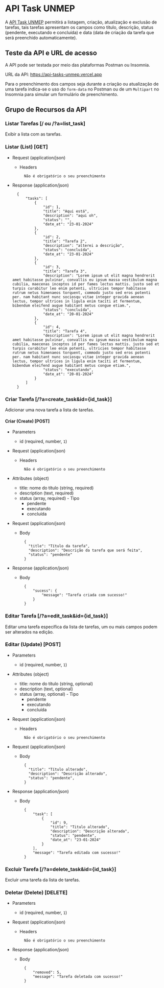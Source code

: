# API Task UNMEP

A [API Task UNMEP](https://api-tasks-unmep.vercel.app) permitirá a listagem, criação, atualização e exclusão de tarefas, tais tarefas apresentam os campos como titulo, descrição, status (pendente, executando e concluída) e data (data de criação da tarefa que será preenchido automaticamente).

## Teste da API e URL de acesso

A API pode ser testada por meio das plataformas Postman ou Insomnia.

URL da API: https://api-tasks-unmep.vercel.app

Para o preenchimento dos campos seja durante a criação ou atualização de uma tarefa indica-se o uso do ``form-data`` no Postman ou de um ``Multipart`` no Insomnia para simular um formulário de preenchimento.


## Grupo de Recursos da API

### Listar Tarefas [/ ou /?a=list_task]

Exibir a lista com as tarefas.

### Listar (List) [GET]

+ Request (application/json)

    + Headers

            Não é obrigatório o seu preenchimento


+ Response (application/json)

        {
            "tasks": [
                {
                    "id": 1,
                    "title": "Aqui está",
                    "description": "aqui oh",
                    "status": "",
                    "date_at": "23-01-2024"
                },
                {
                    "id": 2,
                    "title": "Tarefa 2",
                    "description": "alterei a descrição",
                    "status": "concluída",
                    "date_at": "23-01-2024"
                },
                {
                    "id": 3,
                    "title": "Tarefa 3",
                    "description": "Lorem ipsum ut elit magna hendrerit amet habitasse pulvinar, convallis eu ipsum massa vestibulum magna cubilia, maecenas inceptos id per fames lectus mattis. justo sed et turpis curabitur leo enim potenti, ultricies tempor habitasse rutrum netus himenaeos torquent, commodo justo sed eros potenti per. nam habitant nunc sociosqu vitae integer gravida aenean lectus, tempor ultrices in ligula enim taciti at fermentum, bibendum eleifend augue habitant metus congue etiam.",
                    "status": "concluída",
                    "date_at": "20-01-2024"
                },
                {
                    "id": 4,
                    "title": "Tarefa 4",
                    "description": "Lorem ipsum ut elit magna hendrerit amet habitasse pulvinar, convallis eu ipsum massa vestibulum magna cubilia, maecenas inceptos id per fames lectus mattis. justo sed et turpis curabitur leo enim potenti, ultricies tempor habitasse rutrum netus himenaeos torquent, commodo justo sed eros potenti per. nam habitant nunc sociosqu vitae integer gravida aenean lectus, tempor ultrices in ligula enim taciti at fermentum, bibendum eleifend augue habitant metus congue etiam.",
                    "status": "executando",
                    "date_at": "20-01-2024"
                }
            ]
        }

### Criar Tarefa [/?a=create_task&id={id_task}]

Adicionar uma nova tarefa a lista de tarefas.

#### Criar (Create) [POST]

+ Parameters
    + id (required, number, `1`)


+ Request (application/json)

    + Headers

            Não é obrigatório o seu preenchimento


+ Attributes (object)

    + title: nome do título (string, required)
    + description (text, required)
    + status (array, required) - Tipo
        + pendente
        + executando
        + concluída


+ Request (application/json)

    + Body

            {
              "title": "Título da tarefa",
              "description": "Descrição da tarefa que será feita",
              "status": "pendente"
            }


+ Response (application/json)

    + Body

            {
                "sucess": {
                    "message": "Tarefa criada com sucesso!"
                } 
            }

### Editar Tarefa [/?a=edit_task&id={id_task}]

Editar uma tarefa específica da lista de tarefas, um ou mais campos podem ser alterados na edição.

### Editar (Update) [POST]

+ Parameters
    + id (required, number, `1`)

+ Attributes (object)

    + title: nome do título (string, optional)
    + description (text, optional)
    + status (array, optional) - Tipo
        + pendente
        + executando
        + concluída

+ Request (application/json)

    + Headers

            Não é obrigatório o seu preenchimento


+ Request (application/json)

    + Body

            {
              "title": "Título alterado",
              "description": "Descrição alterado",
              "status": "pendente",
            }


+ Response (application/json)

    + Body

            {
                "task": [
                    {
                        "id": 9,
                        "title": "Titulo alterado",
                        "description": "Descrição alterada",
                        "status": "pendente",
                        "date_at": "23-01-2024"
                    }
                ],
                "message": "Tarefa editada com sucesso!"
            }

### Excluir Tarefa [/?a=delete_task&id={id_task}]

Excluir uma tarefa da lista de tarefas.

### Deletar (Delete) [DELETE]

+ Parameters
    + id (required, number, `1`)


+ Request (application/json)

    + Headers

            Não é obrigatório o seu preenchimento


+ Response (application/json)

    + Body

            {
                "removed": 5,
                "message": "Tarefa deletada com sucesso!"
            }